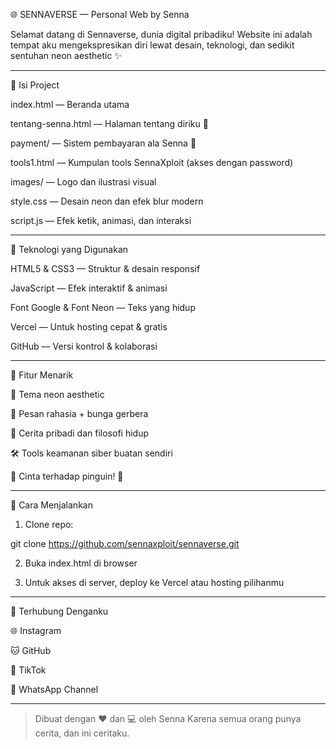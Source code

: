 🌐 SENNAVERSE — Personal Web by Senna

Selamat datang di Sennaverse, dunia digital pribadiku!
Website ini adalah tempat aku mengekspresikan diri lewat desain, teknologi, dan sedikit sentuhan neon aesthetic ✨


---

📁 Isi Project

index.html — Beranda utama

tentang-senna.html — Halaman tentang diriku 🧠

payment/ — Sistem pembayaran ala Senna 💸

tools1.html — Kumpulan tools SennaXploit (akses dengan password)

images/ — Logo dan ilustrasi visual

style.css — Desain neon dan efek blur modern

script.js — Efek ketik, animasi, dan interaksi



---

🎨 Teknologi yang Digunakan

HTML5 & CSS3 — Struktur & desain responsif

JavaScript — Efek interaktif & animasi

Font Google & Font Neon — Teks yang hidup

Vercel — Untuk hosting cepat & gratis

GitHub — Versi kontrol & kolaborasi



---

💬 Fitur Menarik

🌈 Tema neon aesthetic

🌸 Pesan rahasia + bunga gerbera

🧠 Cerita pribadi dan filosofi hidup

🛠️ Tools keamanan siber buatan sendiri

🐧 Cinta terhadap pinguin! 🐧



---

🚀 Cara Menjalankan

1. Clone repo:

git clone https://github.com/sennaxploit/sennaverse.git


2. Buka index.html di browser


3. Untuk akses di server, deploy ke Vercel atau hosting pilihanmu




---

🤝 Terhubung Denganku

🌐 Instagram

🐱 GitHub

📱 TikTok

💬 WhatsApp Channel



---

> Dibuat dengan ❤️ dan 💻 oleh Senna
Karena semua orang punya cerita, dan ini ceritaku.



